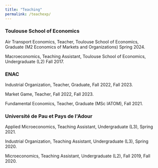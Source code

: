 ```yaml
---
title: "Teaching"
permalink: /teachexp/
---
```


### Toulouse School of Economics

Air Transport Economics, Teacher, Toulouse School of Economics, Graduate (M2 Economics of Markets and Organizations) Spring 2024.

Macroeconomics, Teaching Assistant, Toulouse School of Economics, Undergraduate (L2) Fall 2017.

### ENAC

Industrial Organization, Teacher, Graduate, Fall 2022, Fall 2023.

Market Game, Teacher, Fall 2022, Fall 2023.

Fundamental Economics, Teacher, Graduate (MSc IATOM), Fall 2021.


### Université de Pau et Pays de l'Adour

Applied Microeconomics, Teaching Assistant, Undergraduate (L3), Spring 2021.

Industrial Organization, Teaching Assistant, Undergraduate (L3), Spring 2020.

Microeconomics, Teaching Assistant, Undergraduate (L2), Fall 2019, Fall 2020.


